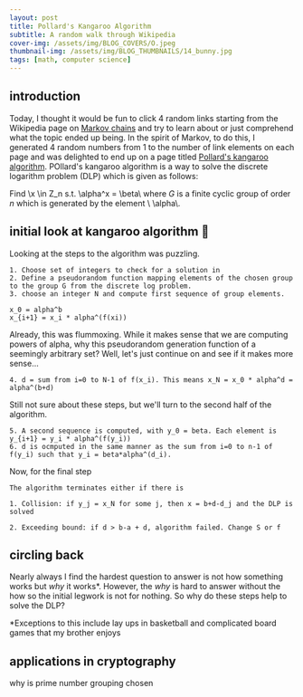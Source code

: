 ```yaml
---
layout: post
title: Pollard's Kangaroo Algorithm
subtitle: A random walk through Wikipedia  
cover-img: /assets/img/BLOG_COVERS/O.jpeg
thumbnail-img: /assets/img/BLOG_THUMBNAILS/14_bunny.jpg
tags: [math, computer science]
---
```


## introduction

Today, I thought it would be fun to click 4 random links starting from the Wikipedia page on [Markov chains](https://en.wikipedia.org/wiki/Markov_chain) and try to learn about or just comprehend what the topic ended up being. In the spirit of Markov, to do this, I generated 4 random numbers from 1 to the number of link elements on each page and was delighted to end up on a page titled [Pollard's kangaroo algorithm](https://en.wikipedia.org/wiki/Pollard%27s_kangaroo_algorithm). POllard's kangaroo algorithm is a way to solve the discrete logarithm problem (DLP) which is given as follows:

Find \\x \in Z_n s.t. \alpha^x = \beta\\ where *G* is a finite cyclic group of order *n* which is generated by the element \\ \alpha\\. 

## initial look at kangaroo algorithm 🦘

Looking at the steps to the algorithm was puzzling. 

```
1. Choose set of integers to check for a solution in
2. Define a pseudorandom function mapping elements of the chosen group to the group G from the discrete log problem.
3. choose an integer N and compute first sequence of group elements. 

x_0 = alpha^b
x_{i+1} = x_i * alpha^(f(xi))
```

Already, this was flummoxing. While it makes sense that we are computing powers of alpha, why this pseudorandom generation function of a seemingly arbitrary set? Well, let's just continue on and see if it makes more sense...

```
4. d = sum from i=0 to N-1 of f(x_i). This means x_N = x_0 * alpha^d = alpha^(b+d)
```

Still not sure about these steps, but we'll turn to the second half of the algorithm.

```
5. A second sequence is computed, with y_0 = beta. Each element is y_{i+1} = y_i * alpha^(f(y_i))
6. d is ocmputed in the same manner as the sum from i=0 to n-1 of f(y_i) such that y_i = beta*alpha^(d_i).
```

Now, for the final step

```
The algorithm terminates either if there is

1. Collision: if y_j = x_N for some j, then x = b+d-d_j and the DLP is solved

2. Exceeding bound: if d > b-a + d, algorithm failed. Change S or f
```

## circling back
Nearly always I find the hardest question to answer is not how something works but *why* it works*. However, the *why* is hard to answer without the how so the initial legwork is not for nothing. So why do these steps help to solve the DLP? 




*Exceptions to this include lay ups in basketball and complicated board games that my brother enjoys

## applications in cryptography
why is prime number grouping chosen
